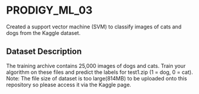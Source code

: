 # PRODIGY_ML_03
Created a support vector machine (SVM) to classify images of cats and dogs from the Kaggle dataset.

## Dataset Description
The training archive contains 25,000 images of dogs and cats. Train your algorithm on these files and predict the labels for test1.zip (1 = dog, 0 = cat).
Note: The file size of dataset is too large(814MB) to be uploaded onto this repository so please access it via the Kaggle page.

